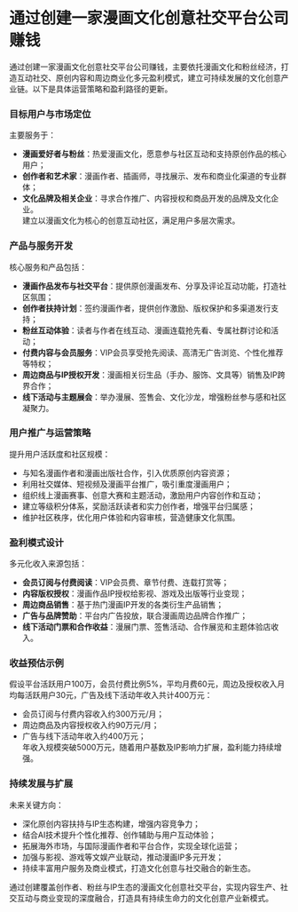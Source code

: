 # 通过创建一家漫画文化创意社交平台公司赚钱
通过创建一家漫画文化创意社交平台公司赚钱，主要依托漫画文化和粉丝经济，打造互动社交、原创内容和周边商业化多元盈利模式，建立可持续发展的文化创意产业链。以下是具体运营策略和盈利路径的更新。

### 目标用户与市场定位  
主要服务于：  
* **漫画爱好者与粉丝**：热爱漫画文化，愿意参与社区互动和支持原创作品的核心用户；  
* **创作者和艺术家**：漫画作者、插画师，寻找展示、发布和商业化渠道的专业群体；  
* **文化品牌及相关企业**：寻求合作推广、内容授权和商品开发的品牌及文化企业。  
建立以漫画文化为核心的创意互动社区，满足用户多层次需求。

### 产品与服务开发  
核心服务和产品包括：  
* **漫画作品发布与社交平台**：提供原创漫画发布、分享及评论互动功能，打造社区氛围；  
* **创作者扶持计划**：签约漫画作者，提供创作激励、版权保护和多渠道发行支持；  
* **粉丝互动体验**：读者与作者在线互动、漫画连载抢先看、专属社群讨论和活动；  
* **付费内容与会员服务**：VIP会员享受抢先阅读、高清无广告浏览、个性化推荐等特权；  
* **周边商品与IP授权开发**：漫画相关衍生品（手办、服饰、文具等）销售及IP跨界合作；  
* **线下活动与主题展会**：举办漫展、签售会、文化沙龙，增强粉丝参与感和社区凝聚力。

### 用户推广与运营策略  
提升用户活跃度和社区规模：  
* 与知名漫画作者和漫画出版社合作，引入优质原创内容资源；  
* 利用社交媒体、短视频及漫画平台推广，吸引重度漫画用户；  
* 组织线上漫画赛事、创意大赛和主题活动，激励用户内容创作和互动；  
* 建立等级积分体系，奖励活跃读者和实力创作者，增强平台归属感；  
* 维护社区秩序，优化用户体验和内容审核，营造健康文化氛围。

### 盈利模式设计  
多元化收入来源包括：  
* **会员订阅与付费阅读**：VIP会员费、章节付费、连载打赏等；  
* **内容版权授权**：漫画作品IP授权给影视、游戏及出版等行业变现；  
* **周边商品销售**：基于热门漫画IP开发的各类衍生产品销售；  
* **广告与品牌赞助**：平台内广告投放，联合漫画周边品牌合作推广；  
* **线下活动门票和合作收益**：漫展门票、签售活动、合作展览和主题体验店收入。

### 收益预估示例  
假设平台活跃用户100万，会员付费比例5%，平均月费60元，周边及授权收入月均每活跃用户30元，广告及线下活动年收入共计400万元：  
* 会员订阅与付费内容收入约300万元/月；  
* 周边商品及内容授权收入约90万元/月；  
* 广告与线下活动年收入约400万元；  
年收入规模突破5000万元，随着用户基数及IP影响力扩展，盈利能力持续增强。

### 持续发展与扩展  
未来关键方向：  
* 深化原创内容扶持与IP生态构建，增强内容竞争力；  
* 结合AI技术提升个性化推荐、创作辅助与用户互动体验；  
* 拓展海外市场，与国际漫画作者和平台合作，实现全球化运营；  
* 加强与影视、游戏等文娱产业联动，推动漫画IP多元开发；  
* 持续丰富用户服务及商业模式，打造文化创意与社交融合的新生态。

通过创建覆盖创作者、粉丝与IP生态的漫画文化创意社交平台，实现内容生产、社交互动与商业变现的深度融合，打造具有持续生命力的文化创意产业新模式。